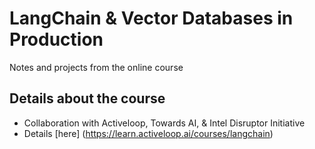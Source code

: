 # LangChain & Vector Databases in Production 

 Notes and projects from the online course

## Details about the course
- Collaboration with Activeloop, Towards AI, & Intel Disruptor Initiative
- Details [here] (https://learn.activeloop.ai/courses/langchain)

